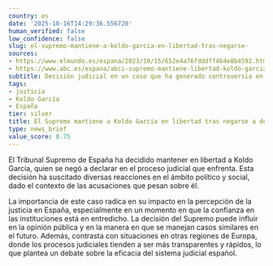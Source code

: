```yaml
---
country: es
date: '2025-10-16T14:29:36.556720'
human_verified: false
low_confidence: false
slug: el-supremo-mantiene-a-koldo-garcia-en-libertad-tras-negarse-
sources:
- https://www.elmundo.es/espana/2023/10/15/652e4a76fdddff4b4e8b4592.html
- https://www.abc.es/espana/abci-supremo-mantiene-libertad-koldo-garcia-tras-negarse-declarar-202310151234_noticia.html
subtitle: Decisión judicial en un caso que ha generado controversia en España
tags:
- justicia
- Koldo García
- España
tier: silver
title: El Supremo mantiene a Koldo García en libertad tras negarse a declarar
type: news_brief
value_score: 0.75
---
```


<p>El Tribunal Supremo de España ha decidido mantener en libertad a Koldo García, quien se negó a declarar en el proceso judicial que enfrenta. Esta decisión ha suscitado diversas reacciones en el ámbito político y social, dado el contexto de las acusaciones que pesan sobre él.</p><p>La importancia de este caso radica en su impacto en la percepción de la justicia en España, especialmente en un momento en que la confianza en las instituciones está en entredicho. La decisión del Supremo puede influir en la opinión pública y en la manera en que se manejan casos similares en el futuro. Además, contrasta con situaciones en otras regiones de Europa, donde los procesos judiciales tienden a ser más transparentes y rápidos, lo que plantea un debate sobre la eficacia del sistema judicial español.</p>